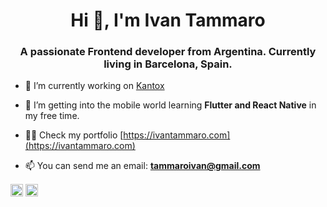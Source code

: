 <h1 align="center">Hi 👋, I'm Ivan Tammaro</h1>
<h3 align="center">A passionate Frontend developer from Argentina. Currently living in Barcelona, Spain.</h3>

- 🔭 I’m currently working on [Kantox](https://www.kantox.com/)

- 🌱 I’m getting into the mobile world learning **Flutter and React Native** in my free time. 

- 👨‍💻 Check my portfolio [https://ivantammaro.com](https://ivantammaro.com)

- 📫 You can send me an email: **tammaroivan@gmail.com**

<a href="https://twitter.com/tammaroivan" target="blank"><img align="center" src="https://cdn.jsdelivr.net/npm/simple-icons@3.0.1/icons/twitter.svg" alt="tammaroivan" height="20" width="20" /></a>
<a href="https://linkedin.com/in/ivantammaro" target="blank"><img align="center" src="https://cdn.jsdelivr.net/npm/simple-icons@3.0.1/icons/linkedin.svg" alt="ivantammaro" height="20" width="20" /></a>
</p>
